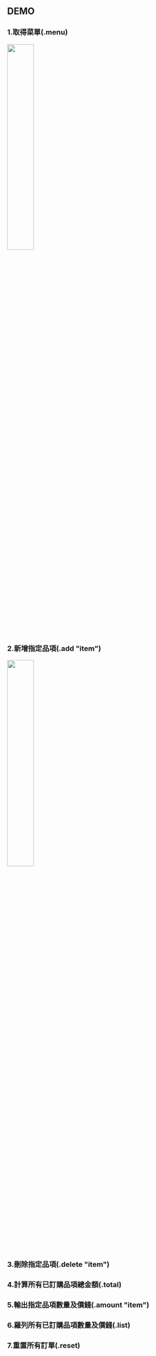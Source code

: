 ## DEMO
### 1.取得菜單(.menu)
<img src="https://github.com/wlog106/waiter_bot/assets/163823967/8c166d0c-58b4-4381-bfe6-8cf7a39a7fe2" width=35%>

### 2.新增指定品項(.add "item")
<img src="https://github.com/wlog106/waiter_bot/assets/163823967/ac841c17-e07e-46b8-a2c8-1bfb554a2e10" width=35%>

### 3.刪除指定品項(.delete "item")
### 4.計算所有已訂購品項總金額(.total)
### 5.輸出指定品項數量及價錢(.amount "item")
### 6.羅列所有已訂購品項數量及價錢(.list)
### 7.重置所有訂單(.reset)
